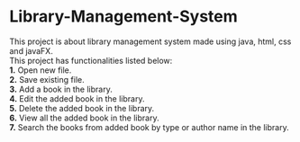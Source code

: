 # Library-Management-System

This project is about library management system made using java, html, css and javaFX.
<br>This project has functionalities listed below: 
<br><b>1.</b> Open new file.
<br><b>2.</b> Save existing file.
<br><b>3.</b> Add a book in the library.
<br><b>4.</b> Edit the added book in the library.
<br><b>5.</b> Delete the added book in the library.
<br><b>6.</b> View all the added book in the library.
<br><b>7.</b> Search the books from added book by type or author name in the library.
